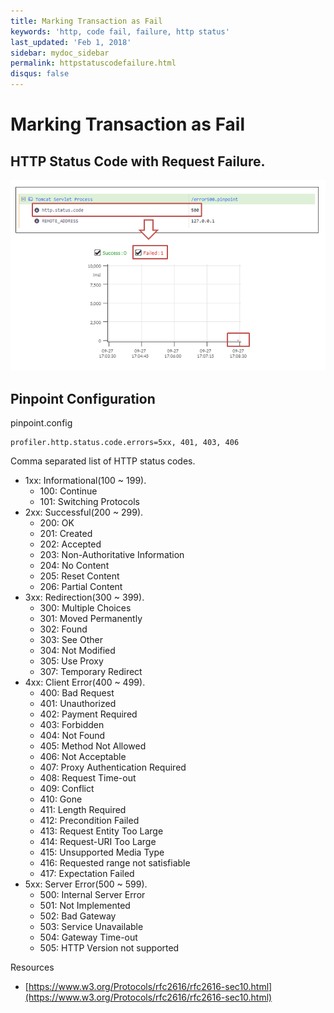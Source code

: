 ```yaml
---
title: Marking Transaction as Fail
keywords: 'http, code fail, failure, http status'
last_updated: 'Feb 1, 2018'
sidebar: mydoc_sidebar
permalink: httpstatuscodefailure.html
disqus: false
---
```


# Marking Transaction as Fail

## HTTP Status Code with Request Failure. <a id="http-status-code-with-request-failure"></a>

![overview](../.gitbook/assets/http-status-code-failure-overview.png)

## Pinpoint Configuration

pinpoint.config

```text
profiler.http.status.code.errors=5xx, 401, 403, 406
```

Comma separated list of HTTP status codes.

* 1xx: Informational\(100 ~ 199\).
  * 100: Continue
  * 101: Switching Protocols
* 2xx: Successful\(200 ~ 299\).
  * 200: OK
  * 201: Created
  * 202: Accepted
  * 203: Non-Authoritative Information
  * 204: No Content
  * 205: Reset Content
  * 206: Partial Content
* 3xx: Redirection\(300 ~ 399\).
  * 300: Multiple Choices
  * 301: Moved Permanently
  * 302: Found
  * 303: See Other
  * 304: Not Modified
  * 305: Use Proxy
  * 307: Temporary Redirect
* 4xx: Client Error\(400 ~ 499\).
  * 400: Bad Request
  * 401: Unauthorized
  * 402: Payment Required
  * 403: Forbidden
  * 404: Not Found
  * 405: Method Not Allowed
  * 406: Not Acceptable
  * 407: Proxy Authentication Required
  * 408: Request Time-out
  * 409: Conflict
  * 410: Gone
  * 411: Length Required
  * 412: Precondition Failed
  * 413: Request Entity Too Large
  * 414: Request-URI Too Large
  * 415: Unsupported Media Type
  * 416: Requested range not satisfiable
  * 417: Expectation Failed
* 5xx: Server Error\(500 ~ 599\).
  * 500: Internal Server Error
  * 501: Not Implemented
  * 502: Bad Gateway
  * 503: Service Unavailable
  * 504: Gateway Time-out
  * 505: HTTP Version not supported

Resources

* [https://www.w3.org/Protocols/rfc2616/rfc2616-sec10.html](https://www.w3.org/Protocols/rfc2616/rfc2616-sec10.html)


